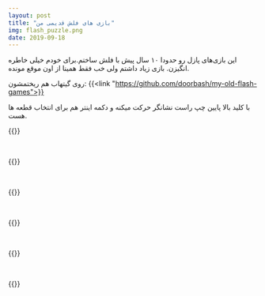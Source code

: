 ```yaml
---
layout: post
title: "بازی های فلش قدیمی من"
img: flash_puzzle.png
date: 2019-09-18
---
```


این بازی‌های پازل رو حدودا ۱۰ سال پیش با فلش ساختم.برای خودم خیلی خاطره انگیزن. 
بازی زیاد داشتم ولی خب فقط همینا از اون موقع مونده.

روی گیتهاب هم ریختمشون:
{{<link "https://github.com/doorbash/my-old-flash-games">}}

با کلید بالا پایین چپ راست نشانگر حرکت میکنه و دکمه اینتر هم برای انتخاب قطعه ها هست. 

{{<flash src="puzzle-for.swf" width="100%" height="600px">}}

<br>

{{<flash src="Tom&Jerry.swf" width="100%" height="600px">}}

<br>

{{<flash src="Panda.swf" width="100%" height="600px">}}

<br>

{{<flash src="Duck1.swf" width="100%" height="600px">}}

<br>

{{<flash src="Duck2.swf" width="100%" height="600px">}}

<br>

{{<flash src="Duck3.swf" width="100%" height="600px">}}